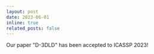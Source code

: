 ```yaml
---
layout: post
date: 2023-06-01
inline: true
related_posts: false
---
```


Our paper "D-3DLD" has been accepted to ICASSP 2023!
